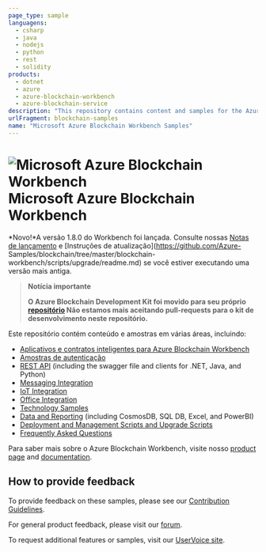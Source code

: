 ```yaml
---
page_type: sample
languagens:
  - csharp
  - java
  - nodejs
  - python
  - rest
  - solidity
products:
  - dotnet
  - azure
  - azure-blockchain-workbench
  - azure-blockchain-service
description: "This repository contains content and samples for the Azure Blockchain Workbench."
urlFragment: blockchain-samples
name: "Microsoft Azure Blockchain Workbench Samples"
---
```


# ![Microsoft Azure Blockchain Workbench](https://raw.githubusercontent.com/Azure-Samples/blockchain/master/blockchain-workbench/media/logo_small.png) Microsoft Azure Blockchain Workbench

*Novo!*A versão 1.8.0 do Workbench foi lançada. Consulte nossas [Notas de lançamento](https://github.com/Azure-Samples/blockchain/tree/master/blockchain-workbench/CHANGELOG.md) e [Instruções de atualização](https://github.com/Azure- Samples/blockchain/tree/master/blockchain-workbench/scripts/upgrade/readme.md) se você estiver executando uma versão mais antiga.



> **Notícia importante**
>
> **O Azure Blockchain Development Kit foi movido para seu próprio [repositório](https://github.com/azure-samples/blockchain-devkit)
> Não estamos mais aceitando pull-requests para o kit de desenvolvimento neste repositório.**
>
>

Este repositório contém conteúdo e amostras em várias áreas, incluindo:

* [Aplicativos e contratos inteligentes para Azure Blockchain Workbench](https://github.com/Azure-Samples/blockchain/tree/master/blockchain-workbench/application-and-smart-contract-samples/readme.md)
* [Amostras de autenticação](https://github.com/Azure-Samples/blockchain/tree/master/blockchain-workbench/auth-samples)
* [REST API](https://github.com/Azure-Samples/blockchain/tree/master/blockchain-workbench/rest-api-samples/readme.md) (including the swagger file and clients for .NET, Java, and Python)
* [Messaging Integration](https://github.com/Azure-Samples/blockchain/tree/master/blockchain-workbench/messaging-integration-samples/readme.md)
* [IoT Integration](https://github.com/Azure-Samples/blockchain/tree/master/blockchain-workbench/iot-integration-samples/readme.md)
* [Office Integration](https://github.com/Azure-Samples/blockchain/tree/master/blockchain-workbench/office-integration-samples/readme.md)
* [Technology Samples](https://github.com/Azure-Samples/blockchain/tree/master/blockchain-workbench/technology-samples/readme.md)
* [Data and Reporting](https://github.com/Azure-Samples/blockchain/tree/master/blockchain-workbench/data-reporting-samples/readme.md) (including CosmosDB, SQL DB, Excel, and PowerBI)
* [Deployment and Management Scripts and Upgrade Scripts](https://github.com/Azure-Samples/blockchain/tree/master/blockchain-workbench/scripts/readme.md)
* [Frequently Asked Questions](https://github.com/Azure-Samples/blockchain/tree/master/blockchain-workbench/faq/readme.md)

Para saber mais sobre o Azure Blockchain Workbench, visite nosso [product page](https://aka.ms/workbenchdocs) and [documentation](http://azure.microsoft.com/en-us/features/blockchain-workbench/).

## How to provide feedback

To provide feedback on these samples, please see our [Contribution Guidelines](https://github.com/Azure-Samples/blockchain/tree/master/CONTRIBUTING.md).

For general product feedback, please visit our [forum](https://techcommunity.microsoft.com/t5/Blockchain/bd-p/AzureBlockchain).

To request additional features or samples, visit our [UserVoice site](https://feedback.azure.com/forums/586780-blockchain).

